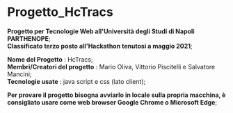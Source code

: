 # Progetto_HcTracs
**Progetto per Tecnologie Web all'Università degli Studi di Napoli PARTHENOPE**;<br>
**Classificato terzo posto all'Hackathon tenutosi a maggio 2021**;<br>

**Nome del Progetto** : HcTracs;<br>
**Membri/Creatori del progetto** : Mario Oliva, Vittorio Piscitelli e Salvatore Mancini;<br>
**Tecnologie usate** : java script e css (lato client);<br>

**Per provare il progetto bisogna avviarlo in locale sulla propria macchina, è consigliato usare come web browser Google Chrome o Microsoft Edge**;<br>
